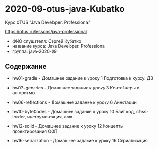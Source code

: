 # 2020-09-otus-java-Kubatko
Курс OTUS "Java Developer. Professional"

https://otus.ru/lessons/java-professional

* ФИО слушателя: Сергей Кубатко
* название курса: Java Developer. Professional
* группа: java-2020-09

## Содержание
* hw01-gradle - Домашнее задание к уроку 1 
Подготовка к курсу. ДЗ

* hw03-generics - Домашнее задание к уроку 3 
Контейнеры и алгоритмы

* hw06-reflections - Домашнее задание к уроку 6
Аннотации

* hw10-byteCodes - Домашнее задание к уроку 10
Байт код, class-loader, инструментация, asm

* hw12-solid - Домашнее задание к уроку 12
Концепты проектирования ООП

* hw16-serialization - Домашнее задание к уроку 16
Сериализация
